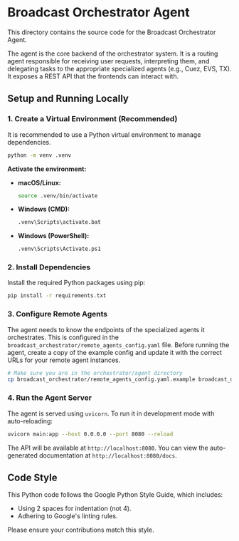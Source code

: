# Broadcast Orchestrator Agent

This directory contains the source code for the Broadcast Orchestrator Agent.

The agent is the core backend of the orchestrator system. It is a routing agent responsible for receiving user requests, interpreting them, and delegating tasks to the appropriate specialized agents (e.g., Cuez, EVS, TX). It exposes a REST API that the frontends can interact with.

## Setup and Running Locally

### 1. Create a Virtual Environment (Recommended)

It is recommended to use a Python virtual environment to manage dependencies.

```bash
python -m venv .venv
```

**Activate the environment:**

*   **macOS/Linux:**
    ```bash
    source .venv/bin/activate
    ```
*   **Windows (CMD):**
    ```bash
    .venv\Scripts\activate.bat
    ```
*   **Windows (PowerShell):**
    ```bash
    .venv\Scripts\Activate.ps1
    ```

### 2. Install Dependencies

Install the required Python packages using pip:

```bash
pip install -r requirements.txt
```

### 3. Configure Remote Agents

The agent needs to know the endpoints of the specialized agents it orchestrates. This is configured in the `broadcast_orchestrator/remote_agents_config.yaml` file. Before running the agent, create a copy of the example config and update it with the correct URLs for your remote agent instances.

```bash
# Make sure you are in the orchestrator/agent directory
cp broadcast_orchestrator/remote_agents_config.yaml.example broadcast_orchestrator/remote_agents_config.yaml
```

### 4. Run the Agent Server

The agent is served using `uvicorn`. To run it in development mode with auto-reloading:

```bash
uvicorn main:app --host 0.0.0.0 --port 8080 --reload
```

The API will be available at `http://localhost:8080`. You can view the auto-generated documentation at `http://localhost:8080/docs`.

## Code Style

This Python code follows the Google Python Style Guide, which includes:
*   Using 2 spaces for indentation (not 4).
*   Adhering to Google's linting rules.

Please ensure your contributions match this style.
